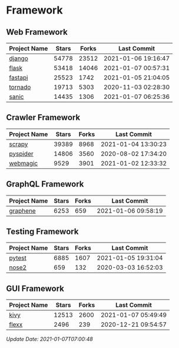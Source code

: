 # Framework

## Web Framework
| Project Name | Stars | Forks | Last Commit |
| ------------ | ----- | ----- | ----------- |
| [django](https://github.com/django/django) | 54778 | 23512 | 2021-01-06 19:16:47 |
| [flask](https://github.com/pallets/flask) | 53418 | 14046 | 2021-01-07 00:57:31 |
| [fastapi](https://github.com/tiangolo/fastapi) | 25523 | 1742 | 2021-01-05 21:04:05 |
| [tornado](https://github.com/tornadoweb/tornado) | 19713 | 5303 | 2020-11-03 02:28:30 |
| [sanic](https://github.com/sanic-org/sanic) | 14435 | 1306 | 2021-01-07 06:25:36 |

## Crawler Framework
| Project Name | Stars | Forks | Last Commit |
| ------------ | ----- | ----- | ----------- |
| [scrapy](https://github.com/scrapy/scrapy) | 39389 | 8968 | 2021-01-04 13:30:23 |
| [pyspider](https://github.com/binux/pyspider) | 14806 | 3560 | 2020-08-02 17:34:20 |
| [webmagic](https://github.com/code4craft/webmagic) | 9529 | 3901 | 2021-01-02 12:33:32 |

## GraphQL Framework
| Project Name | Stars | Forks | Last Commit |
| ------------ | ----- | ----- | ----------- |
| [graphene](https://github.com/graphql-python/graphene) | 6253 | 659 | 2021-01-06 09:58:19 |

## Testing Framework
| Project Name | Stars | Forks | Last Commit |
| ------------ | ----- | ----- | ----------- |
| [pytest](https://github.com/pytest-dev/pytest) | 6885 | 1607 | 2021-01-05 19:31:04 |
| [nose2](https://github.com/nose-devs/nose2) | 659 | 132 | 2020-03-03 16:52:03 |

## GUI Framework
| Project Name | Stars | Forks | Last Commit |
| ------------ | ----- | ----- | ----------- |
| [kivy](https://github.com/kivy/kivy) | 12513 | 2600 | 2021-01-07 05:49:49 |
| [flexx](https://github.com/flexxui/flexx) | 2496 | 239 | 2020-12-21 09:54:57 |

*Update Date: 2021-01-07T07:00:48*